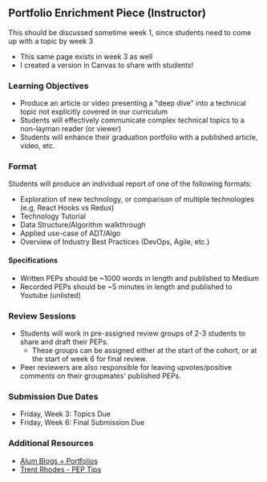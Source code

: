 ## Portfolio Enrichment Piece (Instructor)

This should be discussed sometime week 1, since students need to come up with a topic by week 3
- This same page exists in week 3 as well
- I created a version in Canvas to share with students!

### Learning Objectives


* Produce an article or video presenting a "deep dive" into a technical topic not explicitly covered in our curriculum
* Students will effectively communicate complex technical topics to a non-layman reader (or viewer)
* Students will enhance their graduation portfolio with a published article, video, etc.

### Format

Students will produce an individual report of one of the following formats:

* Exploration of new technology, or comparison of multiple technologies (e.g, React Hooks vs Redux)
* Technology Tutorial
* Data Structure/Algorithm walkthrough
* Applied use-case of ADT/Algo
* Overview of Industry Best Practices (DevOps, Agile, etc.)

#### Specifications
- Written PEPs should be ~1000 words in length and published to Medium
- Recorded PEPs should be ~5 minutes in length and published to Youtube (unlisted)

### Review Sessions

* Students will work in pre-assigned review groups of 2-3 students to share and draft their PEPs.
  * These groups can be assigned either at the start of the cohort, or at the start of week 6 for final review.
* Peer reviewers are also responsible for leaving upvotes/positive comments on their groupmates' published PEPs.

### Submission Due Dates

* Friday, Week 3: Topics Due
* Friday, Week 6: Final Submission Due


### Additional Resources

* [Alum Blogs + Portfolios](https://docs.google.com/document/d/1IYd_dmk493WQHCstUqhR4ZBFGaiIeleQC_pOiY4e7jA/edit?usp=sharing)
* [Trent Rhodes - PEP Tips](https://www.youtube.com/watch?v=dc7ZGO-05p4&amp;index=12&amp;t=13s)
